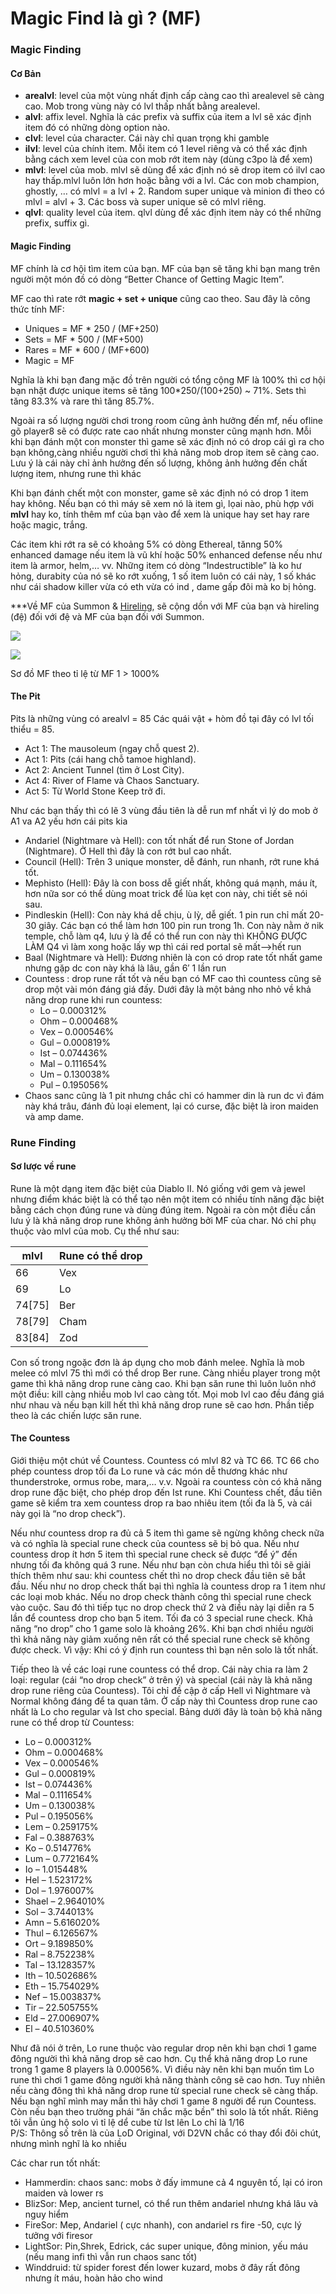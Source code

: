 # Magic Find là gì ? (MF)

### Magic Finding <a href="#magic-finding" id="magic-finding"></a>

#### Cơ Bản <a href="#co-ban" id="co-ban"></a>

* **arealvl**: level của một vùng nhất định cấp càng cao thì arealevel sẽ càng cao. Mob trong vùng này có lvl thấp nhất bằng arealevel.
* **alvl**: affix level. Nghĩa là các prefix và suffix của item a lvl sẽ xác định item đó có những dòng option nào.
* **clvl**: level của character. Cái này chỉ quan trọng khi gamble
* **ilvl**: level của chính item. Mỗi item có 1 level riêng và có thể xác định bằng cách xem level của con mob rớt item này (dùng c3po là để xem)
* **mlvl**: level của mob. mlvl sẽ dùng để xác định nó sẽ drop item có ilvl cao hay thấp.mlvl luôn lớn hơn hoặc bằng với a lvl. Các con mob champion, ghostly, … có mlvl = a lvl + 2. Random super unique và minion đi theo có mlvl = alvl + 3. Các boss và super unique sẽ có mlvl riêng.
* **qlvl**: quality level của item. qlvl dùng để xác định item này có thể những prefix, suffix gì.

#### Magic Finding <a href="#magic-finding-1" id="magic-finding-1"></a>

MF chính là cơ hội tìm item của bạn. MF của bạn sẽ tăng khi bạn mang trên người một món đồ có dòng “Better Chance of Getting Magic Item”.

MF cao thì rate rớt **magic + set + unique** cũng cao theo. Sau đây là công thức tính MF:

* Uniques = MF \* 250 / (MF+250)
* Sets = MF \* 500 / (MF+500)
* Rares = MF \* 600 / (MF+600)
* Magic = MF

Nghĩa là khi bạn đang mặc đồ trên người có tổng cộng MF là 100% thì cơ hội bạn nhặt được unique items sẽ tăng 100\*250/(100+250) \~ 71%. Sets thì tăng 83.3% và rare thì tăng 85.7%.

Ngoài ra số lượng người chơi trong room cũng ảnh hưởng đến mf, nếu ofline gõ player8 sẽ có được rate cao nhất nhưng monster cũng mạnh hơn. Mỗi khi bạn đánh một con monster thì game sẽ xác định nó có drop cái gì ra cho bạn không,càng nhiều người chơi thì khả năng mob drop item sẽ càng cao. Lưu ý là cái này chỉ ảnh hưởng đến số lượng, không ảnh hưởng đến chất lượng item, nhưng rune thì khác

Khi bạn đánh chết một con monster, game sẽ xác định nó có drop 1 item hay không. Nếu bạn có thì máy sẽ xem nó là item gì, lọai nào, phù hợp với **mlvl** hay ko, tính thêm mf của bạn vào để xem là unique hay set hay rare hoặc magic, trắng.

Các item khi rớt ra sẽ có khoảng 5% có dòng Ethereal, tănng 50% enhanced damage nếu item là vũ khí hoặc 50% enhanced defense nếu như item là armor, helm,… vv. Những item có dòng “Indestructible” là ko hư hỏng, durabity của nó sẽ ko rớt xuống, 1 số item luôn có cái này, 1 số khác như cái shadow killer vừa có eth vừa có ind , dame gấp đôi mà ko bị hỏng.

\*\*\*Về MF của Summon & [Hireling](https://diablo2-vn.com/hireling/), sẽ cộng dồn với MF của bạn và hireling (đệ) đối với đệ và MF của bạn đối với Summon.

![](https://i0.wp.com/tm.diablo2-vn.com/app/uploads/2022/06/mf-300x254.png?resize=300%2C254\&ssl=1)

![](https://i0.wp.com/tm.diablo2-vn.com/app/uploads/2022/06/MFF-1-300x232.png?resize=483%2C373\&ssl=1)

Sơ đồ MF theo tỉ lệ từ MF 1 > 1000%

#### The Pit <a href="#the-pit" id="the-pit"></a>

Pits là những vùng có arealvl = 85 Các quái vật + hòm đồ tại đây có lvl tối thiểu = 85.

* Act 1: The mausoleum (ngay chỗ quest 2).
* Act 1: Pits (cái hang chỗ tamoe highland).
* Act 2: Ancient Tunnel (tìm ở Lost City).
* Act 4: River of Flame và Chaos Sanctuary.
* Act 5: Từ World Stone Keep trở đi.

Như các bạn thấy thì có lẽ 3 vùng đầu tiên là dễ run mf nhất vì lý do mob ở A1 va A2 yếu hơn cái pits kia

* Andariel (Nightmare và Hell): con tốt nhất để run Stone of Jordan (Nightmare). Ở Hell thì đây là con rớt bul cao nhất.
* Council (Hell): Trên 3 unique monster, dễ đánh, run nhanh, rớt rune khá tốt.
* Mephisto (Hell): Đây là con boss dễ giết nhất, không quá mạnh, máu ít, hơn nữa sor có thể dùng moat trick để lùa kẹt con này, chi tiết sẽ nói sau.
* Pindleskin (Hell): Con này khá dễ chịu, ù lỳ, dễ giết. 1 pin run chỉ mất 20-30 giây. Các bạn có thể làm hơn 100 pin run trong 1h. Con này nằm ở nik temple, chỗ làm q4, lưu ý là để có thể run con này thì KHÔNG ĐƯỢC LÀM Q4 vì làm xong hoặc lấy wp thì cái red portal sẽ mất—>hết run
* Baal (Nightmare và Hell): Đương nhiên là con có drop rate tốt nhất game nhưng gặp dc con này khá là lâu, gần 6′ 1 lần run
* Countess : drop rune rất tốt và nếu bạn có MF cao thì countess cũng sẽ drop một vài món đáng giá đấy. Dưới đây là một bảng nho nhỏ về khả năng drop rune khi run countess:
  * Lo – 0.000312%
  * Ohm – 0.000468%
  * Vex – 0.000546%
  * Gul – 0.000819%
  * Ist – 0.074436%
  * Mal – 0.111654%
  * Um – 0.130038%
  * Pul – 0.195056%
* Chaos sanc cũng là 1 pit nhưng chắc chỉ có hammer din là run dc vì đám này khá trâu, đánh đủ loại element, lại có curse, đặc biệt là iron maiden và amp dame.

### Rune Finding <a href="#rune-finding" id="rune-finding"></a>

#### Sơ lược về rune <a href="#so-luoc-ve-rune" id="so-luoc-ve-rune"></a>

Rune là một dạng item đặc biệt của Diablo II. Nó giống với gem và jewel nhưng điểm khác biệt là có thể tạo nên một item có nhiều tính năng đặc biệt bằng cách chọn đúng rune và dùng đúng item. Ngoài ra còn một điều cần lưu ý là khả năng drop rune không ảnh hưởng bởi MF của char. Nó chỉ phụ thuộc vào mlvl của mob. Cụ thể như sau:

| **mlvl** | **Rune có thể drop** |
| -------- | -------------------- |
| 66       | Vex                  |
| 69       | Lo                   |
| 74\[75]  | Ber                  |
| 78\[79]  | Cham                 |
| 83\[84]  | Zod                  |

Con số trong ngoặc đơn là áp dụng cho mob đánh melee. Nghĩa là mob melee có mlvl 75 thì mới có thể drop Ber rune. Càng nhiều player trong một game thì khả năng drop rune càng cao. Khi bạn săn rune thì luôn luôn nhớ một điều: kill càng nhiều mob lvl cao càng tốt. Mọi mob lvl cao đều đáng giá như nhau và nếu bạn kill hết thì khả năng drop rune sẽ cao hơn. Phần tiếp theo là các chiến lược săn rune.

#### The Countess <a href="#the-countess" id="the-countess"></a>

Giới thiệu một chút về Countess. Countess có mlvl 82 và TC 66. TC 66 cho phép countess drop tối đa Lo rune và các món dễ thương khác như thunderstroke, ormus robe, mara,… v.v. Ngoài ra countess còn có khả năng drop rune đặc biệt, cho phép drop đến Ist rune. Khi Countess chết, đầu tiên game sẽ kiểm tra xem countess drop ra bao nhiêu item (tối đa là 5, và cái này gọi là “no drop check”).

Nếu như countess drop ra đủ cả 5 item thì game sẽ ngừng không check nữa và có nghĩa là special rune check của countess sẽ bị bỏ qua. Nếu như countess drop ít hơn 5 item thì special rune check sẽ được “để ý” đến nhưng tối đa không quá 3 rune. Nếu như bạn còn chưa hiểu thì tôi sẽ giải thích thêm như sau: khi countess chết thì no drop check đầu tiên sẽ bắt đầu. Nếu như no drop check thất bại thì nghĩa là countess drop ra 1 item như các loại mob khác. Nếu no drop check thành công thì special rune check vào cuộc. Sau đó thì tiếp tục no drop check thứ 2 và điều này lại diễn ra 5 lần để countess drop cho bạn 5 item. Tối đa có 3 special rune check. Khả năng “no drop” cho 1 game solo là khoảng 26%. Khi bạn chơi nhiều người thì khả năng này giảm xuống nên rất có thể special rune check sẽ không được check. Vì vậy: Khi có ý định run countess thì bạn nên solo là tốt nhất.

Tiếp theo là về các loại rune countess có thể drop. Cái này chia ra làm 2 loại: regular (cái “no drop check” ở trên ý) và special (cái này là khả năng drop rune riêng của Countess). Tôi chỉ đề cập ở cấp Hell vì Nightmare và Normal không đáng để ta quan tâm. Ở cấp này thì Countess drop rune cao nhất là Lo cho regular và Ist cho special. Bảng dưới đây là toàn bộ khả năng rune có thể drop từ Countess:

* Lo – 0.000312%
* Ohm – 0.000468%
* Vex – 0.000546%
* Gul – 0.000819%
* Ist – 0.074436%
* Mal – 0.111654%
* Um – 0.130038%
* Pul – 0.195056%
* Lem – 0.259175%
* Fal – 0.388763%
* Ko – 0.514776%
* Lum – 0.772164%
* Io – 1.015448%
* Hel – 1.523172%
* Dol – 1.976007%
* Shael – 2.964010%
* Sol – 3.744013%
* Amn – 5.616020%
* Thul – 6.126567%
* Ort – 9.189850%
* Ral – 8.752238%
* Tal – 13.128357%
* Ith – 10.502686%
* Eth – 15.754029%
* Nef – 15.003837%
* Tir – 22.505755%
* Eld – 27.006907%
* El – 40.510360%

Như đã nói ở trên, Lo rune thuộc vào regular drop nên khi bạn chơi 1 game đông người thì khả năng drop sẽ cao hơn. Cụ thể khả năng drop Lo rune trong 1 game 8 players là 0.00056%. Vì điều này nên khi bạn muốn tìm Lo rune thì chơi 1 game đông người khả năng thành công sẽ cao hơn. Tuy nhiên nếu càng đông thì khả năng drop rune từ special rune check sẽ càng thấp. Nếu bạn nghĩ mình may mắn thì hãy chơi 1 game 8 người để run Countess. Còn nếu bạn theo trường phái “ăn chắc mặc bền” thì solo là tốt nhất. Riêng tôi vẫn ủng hộ solo vì tỉ lệ dể cube từ Ist lên Lo chỉ là 1/16\
P/S: Thông số trên là của LoD Original, với D2VN chắc có thay đổi đôi chút, nhưng mình nghĩ là ko nhiều

Các char run tốt nhất:

* Hammerdin: chaos sanc: mobs ở đấy immune cả 4 nguyên tố, lại có iron maiden và lower rs
* BlizSor: Mep, ancient turnel, có thể run thêm andariel nhưng khá lâu và nguy hiểm
* FireSor: Mep, Andariel ( cực nhanh), con andariel rs fire -50, cực lý tưởng với firesor
* LightSor: Pin,Shrek, Edrick, các super unique, đông minion, yếu máu (nếu mang infi thì vẫn run chaos sanc tốt)
* Winddruid: từ spider forest đến lower kuzard, mobs ở đây rất đông nhưng ít máu, hoàn hảo cho wind
